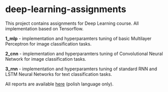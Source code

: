 # deep-learning-assignments

This project contains assignments for Deep Learning course.
All implementation based on Tensorflow.

**1_mlp** - implementation and hyperparamters tuning of basic Multilayer Perceptron for image classification tasks.

**2_cnn** - implementation and hyperparamters tuning of Convolutional Neural Network for image classification tasks.

**3_rnn** - implementation and hyperparamters tuning of standard RNN and LSTM Neural Networks for text classification tasks.

All reports are available [here](https://kornelro.github.io/deep-learning-assignments/) (polish language only).